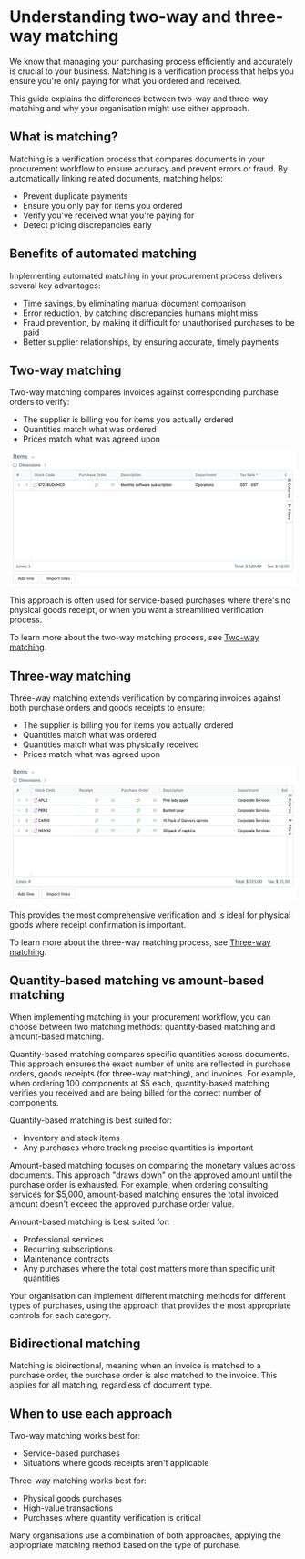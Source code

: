 # Understanding two-way and three-way matching

We know that managing your purchasing process efficiently and accurately is crucial to your business. Matching is a verification process that helps you ensure you're only paying for what you ordered and received. 

This guide explains the differences between two-way and three-way matching and why your organisation might use either approach.

## What is matching?

Matching is a verification process that compares documents in your procurement workflow to ensure accuracy and prevent errors or fraud. By automatically linking related documents, matching helps:

- Prevent duplicate payments
- Ensure you only pay for items you ordered
- Verify you've received what you're paying for
- Detect pricing discrepancies early

## Benefits of automated matching

Implementing automated matching in your procurement process delivers several key advantages:

- Time savings, by eliminating manual document comparison
- Error reduction, by catching discrepancies humans might miss
- Fraud prevention, by making it difficult for unauthorised purchases to be paid
- Better supplier relationships, by ensuring accurate, timely payments

## Two-way matching

Two-way matching compares invoices against corresponding purchase orders to verify:

- The supplier is billing you for items you actually ordered
- Quantities match what was ordered
- Prices match what was agreed upon

![](../images/CleanShot%202025-03-09%20at%2013.11.33@2x.png)

This approach is often used for service-based purchases where there's no physical goods receipt, or when you want a streamlined verification process.

To learn more about the two-way matching process, see [Two-way matching](two-way-matching.md).

## Three-way matching

Three-way matching extends verification by comparing invoices against both purchase orders and goods receipts to ensure:

- The supplier is billing you for items you actually ordered
- Quantities match what was ordered
- Quantities match what was physically received
- Prices match what was agreed upon

![](../images/CleanShot%202025-03-07%20at%2008.59.53@2x.png)

This provides the most comprehensive verification and is ideal for physical goods where receipt confirmation is important.

To learn more about the three-way matching process, see [Three-way matching](three-way-matching.md).

## Quantity-based matching vs amount-based matching

When implementing matching in your procurement workflow, you can choose between two matching methods: quantity-based matching and amount-based matching.

Quantity-based matching compares specific quantities across documents. This approach ensures the exact number of units are reflected in purchase orders, goods receipts (for three-way matching), and invoices. For example, when ordering 100 components at $5 each, quantity-based matching verifies you received and are being billed for the correct number of components.

Quantity-based matching is best suited for:

- Inventory and stock items
- Any purchases where tracking precise quantities is important

Amount-based matching focuses on comparing the monetary values across documents. This approach "draws down" on the approved amount until the purchase order is exhausted. For example, when ordering consulting services for $5,000, amount-based matching ensures the total invoiced amount doesn't exceed the approved purchase order value.

Amount-based matching is best suited for:

- Professional services
- Recurring subscriptions
- Maintenance contracts
- Any purchases where the total cost matters more than specific unit quantities

Your organisation can implement different matching methods for different types of purchases, using the approach that provides the most appropriate controls for each category.

## Bidirectional matching

Matching is bidirectional, meaning when an invoice is matched to a purchase order, the purchase order is also matched to the invoice. This applies for all matching, regardless of document type.

## When to use each approach

Two-way matching works best for:

- Service-based purchases
- Situations where goods receipts aren't applicable

Three-way matching works best for:

- Physical goods purchases
- High-value transactions
- Purchases where quantity verification is critical

Many organisations use a combination of both approaches, applying the appropriate matching method based on the type of purchase.